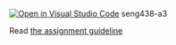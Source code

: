[![Open in Visual Studio Code](https://classroom.github.com/assets/open-in-vscode-718a45dd9cf7e7f842a935f5ebbe5719a5e09af4491e668f4dbf3b35d5cca122.svg)](https://classroom.github.com/online_ide?assignment_repo_id=13898348&assignment_repo_type=AssignmentRepo)
seng438-a3

Read [the assignment guideline](seng438-a3.md) 
